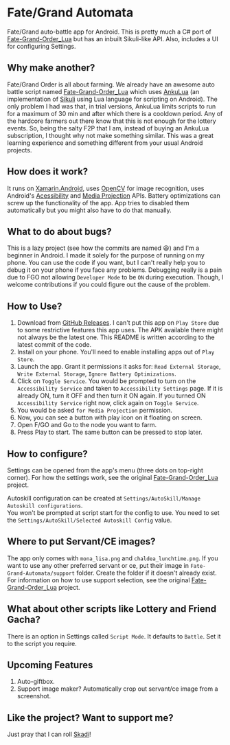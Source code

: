 # Fate/Grand Automata
Fate/Grand auto-battle app for Android.
This is pretty much a C# port of [Fate-Grand-Order_Lua][FGOLua] but has an inbuilt Sikuli-like API.
Also, includes a UI for configuring Settings.

## Why make another?
Fate/Grand Order is all about farming.
We already have an awesome auto battle script named [Fate-Grand-Order_Lua][FGOLua] which uses [AnkuLua](https://ankulua.boards.net/) (an implementation of [Sikuli](http://doc.sikuli.org/sikuli-script-index.html) using Lua language for scripting on Android).
The only problem I had was that, in trial versions, AnkuLua limits scripts to run for a maximum of 30 min and after which there is a cooldown period.
Any of the hardcore farmers out there know that this is not enough for the lottery events.
So, being the salty F2P that I am, instead of buying an AnkuLua subscription, I thought why not make something similar.
This was a great learning experience and something different from your usual Android projects.

## How does it work?
It runs on [Xamarin.Android](https://docs.microsoft.com/en-us/xamarin/android/), uses [OpenCV](https://opencv.org/) for image recognition, uses Android's [Acessibility](https://developer.android.com/guide/topics/ui/accessibility) and [Media Projection](https://developer.android.com/reference/android/media/projection/MediaProjection) APIs.
Battery optimizations can screw up the functionality of the app. App tries to disabled them automatically but you might also have to do that manually.

## What to do about bugs?
This is a lazy project (see how the commits are named :laughing:) and I'm a beginner in Android.
I made it solely for the purpose of running on my phone.
You can use the code if you want, but I can't really help you to debug it on your phone if you face any problems.
Debugging really is a pain due to FGO not allowing `Developer Mode` to be `ON` during execution.
Though, I welcome contributions if you could figure out the cause of the problem.

## How to Use?
1. Download from [GitHub Releases](https://github.com/MathewSachin/FateGrandAutomata/releases/). I can't put this app on `Play Store` due to some restrictive features this app uses.
   The APK available there might not always be the latest one. This README is written according to the latest commit of the code.
2. Install on your phone. You'll need to enable installing apps out of `Play Store`.
3. Launch the app. Grant it permissions it asks for: `Read External Storage`, `Write External Storage`, `Ignore Battery Optimizations`.
4. Click on `Toggle Service`. You would be prompted to turn on the `Accessibility Service` and taken to `Accessibility Settings` page.
   If it is already ON, turn it OFF and then turn it ON again.
   If you turned ON `Accessibility Service` right now, click again on `Toggle Service`.
5. You would be asked `for Media Projection` permission.
6. Now, you can see a button with play icon on it floating on screen.
7. Open F/GO and Go to the node you want to farm.
8. Press Play to start. The same button can be pressed to stop later.

## How to configure?
Settings can be opened from the app's menu (three dots on top-right corner).
For how the settings work, see the original [Fate-Grand-Order_Lua][FGOLua] project.

Autoskill configuration can be created at `Settings/AutoSkill/Manage Autoskill configurations`.  
You won't be prompted at script start for the config to use. You need to set the `Settings/AutoSkill/Selected Autoskill Config` value.

## Where to put Servant/CE images?
The app only comes with `mona_lisa.png` and `chaldea_lunchtime.png`.
If you want to use any other preferred servant or ce, put their image in `Fate-Grand-Automata/support` folder.
Create the folder if it doesn't already exist.
For information on how to use support selection, see the original [Fate-Grand-Order_Lua][FGOLua] project.

## What about other scripts like Lottery and Friend Gacha?
There is an option in Settings called `Script Mode`.
It defaults to `Battle`.
Set it to the script you require.

## Upcoming Features
1. Auto-giftbox.
2. Support image maker? Automatically crop out servant/ce image from a screenshot.

## Like the project? Want to support me?
Just pray that I can roll [Skadi](https://gamepress.gg/grandorder/servant/scathachskadi)!

[FGOLua]: https://github.com/29988122/Fate-Grand-Order_Lua